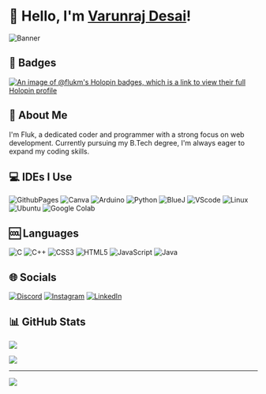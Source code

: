 # 👋 Hello, I'm [Varunraj Desai](https://flukm.github.io/)!

![Banner](https://media.discordapp.net/attachments/837990553752698880/1187751121050140756/github_banner.png?ex=6598066e&is=6585916e&hm=070c643b32a2fc8f3e92caaebebf8f9fc9dc77ce2027154c0bd704b75d6f68ae&=&format=webp&quality=lossless&width=1025&height=256)

## 👾 Badges

[![An image of @flukm's Holopin badges, which is a link to view their full Holopin profile](https://holopin.me/flukm)](https://holopin.io/@flukm)

## 📝 About Me

I'm Fluk, a dedicated coder and programmer with a strong focus on web development. Currently pursuing my B.Tech degree, I'm always eager to expand my coding skills.

## 💻 IDEs I Use

![GithubPages](https://img.shields.io/badge/github%20pages-121013?style=plastic&logo=github&logoColor=white) ![Canva](https://img.shields.io/badge/Canva-%2300C4CC.svg?style=plastic&logo=Canva&logoColor=white) ![Arduino](https://img.shields.io/badge/-Arduino-00979D?style=plastic&logo=Arduino&logoColor=white) ![Python](https://img.shields.io/badge/python-3670A0?style=plastic&logo=python&logoColor=ffdd54) ![BlueJ](https://img.shields.io/badge/-BlueJ-68A063?style=plastic&logo=bluej&logoColor=white) ![VScode](https://img.shields.io/badge/-VSCode-00979D?style=plastic&labelColor=black&logo=visual-studio-code&logoColor=white) ![Linux](https://img.shields.io/badge/-Linux-FCC624?style=plastic&logo=linux&logoColor=white) ![Ubuntu](https://img.shields.io/badge/-Ubuntu-E95420?style=plastic&logo=ubuntu&logoColor=white) ![Google Colab](https://img.shields.io/badge/-Google%20Colab-F9AB00?style=plastic&logo=google-colab&logoColor=white)

## 🆒 Languages 

![C](https://img.shields.io/badge/c-%2300599C.svg?style=plastic&logo=c&logoColor=white) ![C++](https://img.shields.io/badge/c++-%2300599C.svg?style=plastic&logo=c%2B%2B&logoColor=white) ![CSS3](https://img.shields.io/badge/css3-%231572B6.svg?style=plastic&logo=css3&logoColor=white) ![HTML5](https://img.shields.io/badge/html5-%23E34F26.svg?style=plastic&logo=html5&logoColor=white) ![JavaScript](https://img.shields.io/badge/javascript-%23323330.svg?style=plastic&logo=javascript&logoColor=%23F7DF1E) ![Java](https://img.shields.io/badge/java-%23ED8B00.svg?style=plastic&logo=openjdk&logoColor=white)

##  🌐 Socials

[![Discord](https://img.shields.io/badge/Discord-%237289DA.svg?logo=discord&logoColor=white)](https://discord.gg/https://discord.com/invite/5rgW3cJTPM) [![Instagram](https://img.shields.io/badge/Instagram-%23E4405F.svg?logo=Instagram&logoColor=white)](https://instagram.com/https://www.instagram.com/vxrunrxj) [![LinkedIn](https://img.shields.io/badge/LinkedIn-%230077B5.svg?logo=linkedin&logoColor=white)](https://linkedin.com/in/https://www.linkedin.com/in/varunraj-desai-7b208425a/) 

## 📊 GitHub Stats

![](https://github-readme-stats.vercel.app/api?username=FluKM&theme=chartreuse-dark&hide_border=false&include_all_commits=false&count_private=false)<br/>

![](https://github-readme-stats.vercel.app/api/top-langs/?username=FluKM&theme=chartreuse-dark&hide_border=false&include_all_commits=false&count_private=false&layout=compact)

---

[![](https://visitcount.itsvg.in/api?id=FluKM&icon=7&color=0)](https://visitcount.itsvg.in)
